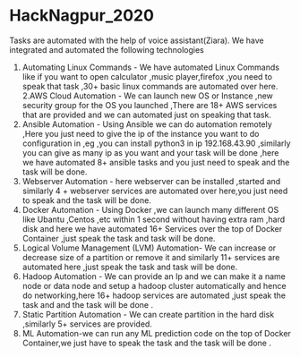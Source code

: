 # HackNagpur_2020
Tasks are automated with the help of voice assistant(Ziara).
We have integrated and automated the following technologies
1. Automating Linux Commands - We have automated Linux Commands like if you want to open calculator ,music player,firefox ,you need to speak that task ,30+ basic linux commands are automated over here.
2.AWS Cloud Automation - We can launch new OS or Instance ,new security group for the OS you launched ,There are 18+ AWS services that are provided and we can automated just on speaking that task.
3. Ansible Automation - Using Ansible we can do automation remotely ,Here you just need to give the ip of the instance you want to do configuration in ,eg ,you can install python3 in ip 192.168.43.90 ,similarly you can give as many ip as you want and your task will be done ,here we have automated 8+ ansible tasks and you just need to speak and the task will be done.
4. Webserver Automation - here webserver can be installed ,started and similarly 4 + webserver services are automated over here,you just need to speak and the task will be done.
5. Docker Automation - Using Docker ,we can launch many different OS like Ubantu ,Centos ,etc within 1 second without having extra ram ,hard disk and here we have automated 16+ Services over the top of Docker Container ,just speak the task and task will be done.
6. Logical Volume Management (LVM) Automation- We can increase or decrease size of a partition or remove it and similarly 11+ services are automated here ,just speak the task and task will be done.
7. Hadoop Automation - We can provide an Ip and we can make it a name node or data node and setup a hadoop cluster automatically and hence do networking,here 16+ hadoop services are automated ,just speak the task and and the task will be done .
8. Static Partition Automation - We can create partition in the hard disk ,similarly 5+ services are provided.
9. ML Automation-we can run any ML prediction code on the top of Docker Container,we just have to speak the task and the task will be done .
